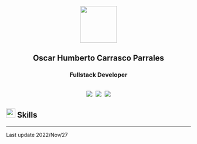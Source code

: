 <div id="header" align="center">
  <img src="https://media.giphy.com/media/qgQUggAC3Pfv687qPC/giphy.gif" width="100"/>
  <br />
  <h2>Oscar Humberto Carrasco Parrales</h2>
  <h3>Fullstack Developer</h3>
  <br />
  <a style="margin-right: 5px"><img src="https://img.shields.io/badge/LinkedIn-blue?logo=linkedin&logoColor=white" /></a>
  <a style="margin-right: 5px"><img src="https://img.shields.io/badge/Twitter-blue?logo=twitter&logoColor=white" /></a>
  <a><img src="https://img.shields.io/badge/Facebook-blue?logo=facebook&logoColor=white" /></a>
</div>

## <img src="https://media2.giphy.com/media/QssGEmpkyEOhBCb7e1/giphy.gif?cid=ecf05e47a0n3gi1bfqntqmob8g9aid1oyj2wr3ds3mg700bl&rid=giphy.gif" width ="25"><b> Skills</b>

<hr />
Last update 2022/Nov/27

<!--
**ocarrasco03/ocarrasco03** is a ✨ _special_ ✨ repository because its `README.md` (this file) appears on your GitHub profile.

Here are some ideas to get you started:

- 🔭 I’m currently working on ...
- 🌱 I’m currently learning ...
- 👯 I’m looking to collaborate on ...
- 🤔 I’m looking for help with ...
- 💬 Ask me about ...
- 📫 How to reach me: ...
- 😄 Pronouns: ...
- ⚡ Fun fact: ...
-->
